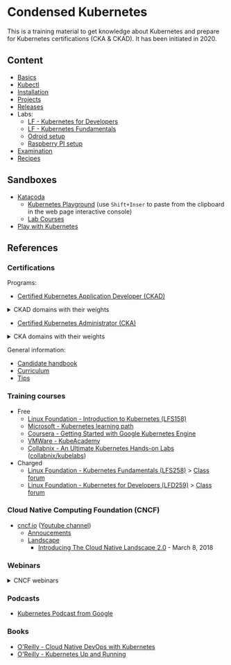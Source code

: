 # Condensed Kubernetes

This is a training material to get knowledge about Kubernetes and prepare for Kubernetes certifications (CKA & CKAD). It has been initiated in 2020.

## Content

* [Basics](./docs/basics.md)
* [Kubectl](./docs/tools/kubectl.md)
* [Installation](./docs/installation.md)
* [Projects](./docs/projects.md)
* [Releases](./docs/releases.md)
* Labs:
  * [LF - Kubernetes for Developers](./docs/labs-lfd259.md)
  * [LF - Kubernetes Fundamentals](./docs/labs-lfs258.md)
  * [Odroid setup](./docs/odroid-setup.md)
  * [Raspberry PI setup](./docs/raspberrypi-setup.md)
* [Examination](./docs/examination.md)
* [Recipes](./docs/recipes.md)

## Sandboxes

* [Katacoda](https://www.katacoda.com/)
  * [Kubernetes Playground](https://www.katacoda.com/courses/kubernetes/playground) (use `Shift+Inser` to paste from the clipboard in the web page interactive console)
  * [Lab Courses](https://www.katacoda.com/learn)
* [Play with Kubernetes](https://labs.play-with-k8s.com/)

## References

### Certifications

Programs:

* [Certified Kubernetes Application Developer (CKAD)](https://www.cncf.io/certification/ckad/)

<details>
  <summary>CKAD domains with their weights</summary>

  * Core Concepts 13%
  * Configuration 18%
  * Multi-Container Pods 10%
  * Observability 18%
  * Pod Design 20%
  * Services & Networking 13%
  * State Persistence 8%

</details>

* [Certified Kubernetes Administrator (CKA)](https://www.cncf.io/certification/cka/)

<details>
  <summary>CKA domains with their weights</summary>

  * Application Lifecycle Management 8%
  * Installation, Configuration & Validation 12%
  * Core Concepts 19%
  * Networking 11%
  * Scheduling 5%
  * Security 12%
  * Cluster Maintenance 11%
  * Logging / Monitoring 5%
  * Storage 7%
  * Troubleshooting 10%
</details>

General information:

* [Candidate handbook](https://docs.linuxfoundation.org/tc-docs/certification/lf-candidate-handbook)
* [Curriculum](https://github.com/cncf/curriculum)
* [Tips](https://docs.linuxfoundation.org/tc-docs/certification/tips-cka-and-ckad)

### Training courses

* Free
  * [Linux Foundation - Introduction to Kubernetes (LFS158)](https://training.linuxfoundation.org/training/introduction-to-kubernetes/)
  * [Microsoft - Kubernetes learning path](https://azure.microsoft.com/en-us/resources/kubernetes-learning-path/)
  * [Coursera - Getting Started with Google Kubernetes Engine](https://www.coursera.org/learn/google-kubernetes-engine)
  * [VMWare - KubeAcademy](https://kube.academy/)
  * [Collabnix - An Ultimate Kubernetes Hands-on Labs](https://collabnix.github.io/kubelabs/) ([collabnix/kubelabs](https://github.com/collabnix/kubelabs))
* Charged
  * [Linux Foundation - Kubernetes Fundamentals (LFS258)](https://trainingportal.linuxfoundation.org/learn/course/kubernetes-fundamentals-lfs258/course-introduction/course-information) > [Class forum](https://forum.linuxfoundation.org/categories/lfs258-class-forum)
  * [Linux Foundation - Kubernetes for Developers (LFD259)](https://trainingportal.linuxfoundation.org/learn/course/kubernetes-for-developers-lfd259/introduction/course-information) > [Class forum](https://forum.linuxfoundation.org/categories/lfd259-class-forum)

### Cloud Native Computing Foundation (CNCF)

* [cncf.io](https://www.cncf.io/) ([Youtube channel](https://www.youtube.com/channel/UCvqbFHwN-nwalWPjPUKpvTA))
  * [Annoucements](https://www.cncf.io/newsroom/announcements/)
  * [Landscape](https://landscape.cncf.io/zoom=200)
    * [Introducing The Cloud Native Landscape 2.0](https://www.cncf.io/blog/2018/03/08/introducing-the-cloud-native-landscape-2-0-interactive-edition/) - March 8, 2018

### Webinars

<details>
  <summary>CNCF webinars</summary>

  * [K8s audit logging deep dive](https://www.cncf.io/webinars/k8s-audit-logging-deep-dive/) - October 22, 2020
  * [Deploying Kubernetes to bare metal using cluster API](https://www.cncf.io/webinars/deploying-kubernetes-to-bare-metal-using-cluster-api/) - October 21, 2020
  * [The abc’s of Kubernetes security](https://www.cncf.io/webinars/the-abcs-of-kubernetes-security/) - October 21, 2020
  * [Building a Cloud-Native Technology Stack That Supports Full Cycle Development ](https://www.cncf.io/webinars/building-a-cloud-native-technology-stack-that-supports-full-cycle-development/) - September 9, 2020
  * [Arm Developer Experience Spanning Cloud, 5G and IoT](https://www.cncf.io/webinars/arm-developer-experience-spanning-cloud-5g-and-iot/) - September 8, 2020
  * [Running the next generation of cloud-native applications using Open Application Model (OAM)](https://www.cncf.io/webinars/running-the-next-generation-of-cloud-native-applications-using-open-application-model-oam/) - September 3, 2020
  * [Getting started with container runtime security using Falco](https://www.cncf.io/webinars/getting-started-with-container-runtime-security-using-falco/) - September 2, 2020
  * [Let’s untangle The Service Mesh](https://www.cncf.io/webinars/lets-untangle-the-service-mesh/) - September 1, 2020
  * [Local development in the age of Kubernetes](https://www.cncf.io/webinars/local-development-in-the-age-of-kubernetes/) - August 26, 2020
  * [Modern Software Development Pipeline: A Security Reference Architecture](https://www.cncf.io/webinars/modern-software-development-pipeline-a-security-reference-architecture/) - August 25, 2020
  * [Highly Scalable SaaS Apps on Kubernetes: Real Life Case Studies](https://www.cncf.io/webinars/highly-scalable-saas-apps-on-kubernetes-real-life-case-studies/) - September 9, 2020
  * [Comparing eBPF and Istio/Envoy for Monitoring Microservice Interactions](https://www.cncf.io/webinars/comparing-ebpf-and-istio-envoy-for-monitoring-microservice-interactions/) - August 4, 2020
  * [Event-Driven Cloud Native Workflows Use Cases and Patterns](https://www.cncf.io/webinars/event-driven-cloud-native-workflows-use-cases-and-patterns/) - July 29, 2020
  * [CNCF Member Webinar: Kubernetes Policies 101](https://www.cncf.io/webinars/kubernetes-policies-101/) - July 28, 2020
  * [The top 7 most useful Kubernetes APIs for comprehensive cloud native observability](https://www.cncf.io/webinars/the-top-7-most-useful-kubernetes-apis-for-comprehensive-cloud-native-observability/) - July 9, 2020
  * [Building Production-ready Services with Kubernetes and Serverless Architectures](https://www.cncf.io/webinars/building-production-ready-services-with-kubernetes-and-serverless-architectures/) - July 8, 2020
  * [Optimize your Kubernetes Clusters on Azure with Built-in Best Practices](https://www.cncf.io/webinars/optimize-your-kubernetes-clusters-on-azure-with-built-in-best-practices/) - July 7, 2020
  * [Best Practices for Running and Implementing Kubernetes](https://www.cncf.io/webinars/best-practices-for-running-and-implementing-kubernetes/) - June 30, 2020
  * [How Alibaba Extends K8s scheduler to support AI and big data workloads](https://www.cncf.io/webinars/how-alibaba-extends-k8s-scheduler-to-support-ai-and-big-data-workloads/) - July 15, 2020
  * [Kubernetes for storage, an overview](https://www.cncf.io/webinars/kubernetes-for-storage-an-overview/) - July 16, 2020
  * [Implementing Canary Releases on Kubernetes w/ Spinnaker, Istio, and Prometheus](https://www.cncf.io/webinars/implementing-canary-releases-on-kubernetes-w-spinnaker-istio-and-prometheus/) - July 22, 2020
  * [Kubernetes Secrets Management: Build Secure Apps Faster Without Secrets](https://www.cncf.io/webinars/kubernetes-secrets-management-build-secure-apps-faster-without-secrets/) - July 22, 2020
  * [Building application management platform with Open Application Model](https://www.cncf.io/webinars/cncf-ambassador-webinar-building-application-management-platform-with-open-application-model/) - July 22, 2020
  * [Observability of multi-party computation with OpenTelemetry](https://www.cncf.io/webinars/observability-of-multi-party-computation-with-opentelemetry/) - July 23, 2020
  
</details>

### Podcasts

* [Kubernetes Podcast from Google](https://kubernetespodcast.com/)

### Books

* [O'Reilly - Cloud Native DevOps with Kubernetes](https://www.oreilly.com/library/view/cloud-native-devops/9781492040750/)
* [O'Reilly - Kubernetes Up and Running](https://www.oreilly.com/library/view/kubernetes-up-and/9781491935668/)
